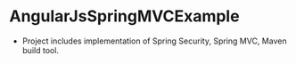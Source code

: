 # AngularJsSpringMVCExample

- Project includes implementation of Spring Security, Spring MVC, Maven build tool.
